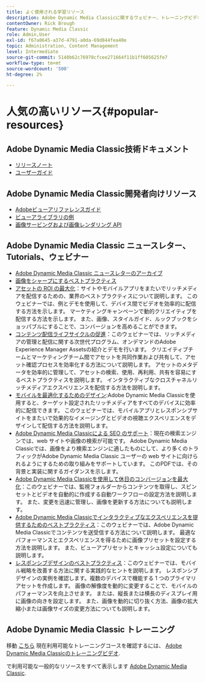 ```yaml
---
title: よく使用される学習リソース
description: Adobe Dynamic Media Classicに関するウェビナー、トレーニングビデオ、ニュースレター、ベストプラクティス情報、開発者向けリソースへのリンク。
contentOwner: Rick Brough
feature: Dynamic Media Classic
role: Admin,User
exl-id: f67a0645-a37d-4791-a0da-69d844fea40e
topic: Administration, Content Management
level: Intermediate
source-git-commit: 5140b62c76970cfcee271664f11b1ff605625fe7
workflow-type: tm+mt
source-wordcount: '500'
ht-degree: 2%

---
```


# 人気の高いリソース{#popular-resources}

## Adobe Dynamic Media Classic技術ドキュメント

* [リリースノート](https://experienceleague.adobe.com/en/docs/dynamic-media-developer-resources/release-notes/s7rn2017)
* [ユーザーガイド](introduction.md)

## Adobe Dynamic Media Classic開発者向けリソース

* [Adobeビューアリファレンスガイド](https://experienceleague.adobe.com/en/docs/dynamic-media-developer-resources)
* [ビューアライブラリの例](https://landing.adobe.com/en/na/dynamic-media/ctir-2755/live-demos.html)
* [画像サービングおよび画像レンダリング API](https://experienceleague.adobe.com/en/docs/dynamic-media-developer-resources)

## Adobe Dynamic Media Classic ニュースレター、Tutorials、ウェビナー

* [Adobe Dynamic Media Classic ニュースレターのアーカイブ](/help/using/dynamic-media-newsletter.md)
* [画像をシャープにするベストプラクティス](/help/using/assets/s7_sharpening_images.pdf)
* [アセットの ROI の最大化](https://adobecustomersuccess.adobeconnect.com/p5ar3hfrrec/?launcher=false&amp;fcsContent=true&amp;pbMode=normal&amp;proto=true)：サイトやモバイルアプリをまたいでリッチメディアを配信するための、業界のベストプラクティスについて説明します。 このウェビナーでは、例とデモを使用して、デバイス間でビデオを効率的に配信する方法を示します。 マーケティングキャンペーンで動的クリエイティブを配信する方法を示します。 また、画像、スタイルガイド、ルックブックをショッパブルにすることで、コンバージョンを高めることができます。
* [コンテンツ配信ライフサイクルの促進](https://adobecustomersuccess.adobeconnect.com/p88ducm9pqv/)：このウェビナーでは、リッチメディアの管理と配信に関する次世代プログラム、オンデマンドのAdobe Experience Manager Assetsの紹介とデモを行います。 クリエイティブチームとマーケティングチーム間でアセットを共同作業および共有して、アセット確認プロセスを効率化する方法について説明します。 アセットのメタデータを効率的に管理して、アセットの検索、使用、再利用、共有を容易にするベストプラクティスを説明します。 インタラクティブなクロスチャネルリッチメディアエクスペリエンスを配信する方法を説明します。
* [モバイルを最適化するためのデザイン](https://adobecustomersuccess.adobeconnect.com/p6oqd3wydif/?launcher=false&amp;fcsContent=true&amp;pbMode=normal&amp;proto=true):Adobe Dynamic Media Classicを使用すると、ターゲット設定されたリッチメディアをすべてのデバイスに効率的に配信できます。 このウェビナーでは、モバイルアプリとレスポンシブサイトをまたいで効果的なイメージングとビデオの視聴エクスペリエンスをデザインして配信する方法を説明します。
* [Adobe Dynamic Media Classicによる SEO のサポート](/help/using/assets/s7_seo.pdf)：現在の検索エンジンでは、web サイトや画像の検索が可能です。 Adobe Dynamic Media Classicでは、画像をより検索エンジンに適したものにして、より多くのトラフィックがAdobe Dynamic Media Classic ユーザーの web サイトに向けられるようにするための取り組みをサポートしています。 このPDFでは、その背景と実装に関するガイダンスを示します。
* [Adobe Dynamic Media Classicを使用して休日のコンバージョンを最大化](https://adobecustomersuccess.adobeconnect.com/p32n1yr85c9/?proto=true)：このウェビナーでは、監視フォルダーからコンテンツを取得し、スピンセットとビデオを自動的に作成する自動ワークフローの設定方法を説明します。 また、変更を迅速に管理し、画像を更新する方法についても説明します。
* [Adobe Dynamic Media Classicでインタラクティブなエクスペリエンスを提供するためのベストプラクティス](https://seminars.adobeconnect.com/p7wb8ej3u6d/)：このウェビナーでは、Adobe Dynamic Media Classicでコンテンツを送受信する方法について説明します。 最適なパフォーマンスとエクスペリエンスを得るために画像プリセットを設定する方法を説明します。 また、ビューアプリセットとキャッシュ設定についても説明します。
* [レスポンシブデザインのベストプラクティス](https://offers.adobe.com/en/na/marketing/landings/_40458_responsive_design_live_on_demand_webinar.html)：このウェビナーでは、モバイル戦略を改善する方法に関する実践的なヒントを説明します。 レスポンシブデザインの実例を確認します。複数のデバイスで機能する 1 つのプライマリアセットを作成します。 画像の解像度を動的に変更することで、モバイルのパフォーマンスを向上させます。 または、縦長または横長のディスプレイ用に画像の向きを設定します。 また、画像を動的に切り抜く方法、画像の拡大縮小または画像サイズの変更方法についても説明します。

## Adobe Dynamic Media Classic トレーニング

移動 [こちら](https://training.adobe.com/training/courses.html#product=adobe-scene7) 現在利用可能なトレーニングコースを確認するには、
[Adobe Dynamic Media Classicのトレーニングビデオ](https://experienceleague.adobe.com/en/docs/dynamic-media-classic/using/intro/training-videos#intro).

で利用可能な一般的なリソースをすべて表示します [Adobe Dynamic Media Classic](home.md).
